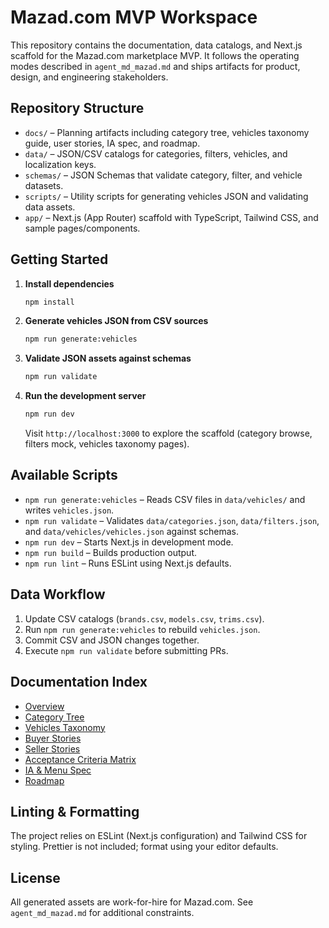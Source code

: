 # Mazad.com MVP Workspace

This repository contains the documentation, data catalogs, and Next.js scaffold for the Mazad.com marketplace MVP. It follows the operating modes described in `agent_md_mazad.md` and ships artifacts for product, design, and engineering stakeholders.

## Repository Structure
- `docs/` – Planning artifacts including category tree, vehicles taxonomy guide, user stories, IA spec, and roadmap.
- `data/` – JSON/CSV catalogs for categories, filters, vehicles, and localization keys.
- `schemas/` – JSON Schemas that validate category, filter, and vehicle datasets.
- `scripts/` – Utility scripts for generating vehicles JSON and validating data assets.
- `app/` – Next.js (App Router) scaffold with TypeScript, Tailwind CSS, and sample pages/components.

## Getting Started
1. **Install dependencies**
   ```bash
   npm install
   ```
2. **Generate vehicles JSON from CSV sources**
   ```bash
   npm run generate:vehicles
   ```
3. **Validate JSON assets against schemas**
   ```bash
   npm run validate
   ```
4. **Run the development server**
   ```bash
   npm run dev
   ```
   Visit `http://localhost:3000` to explore the scaffold (category browse, filters mock, vehicles taxonomy pages).

## Available Scripts
- `npm run generate:vehicles` – Reads CSV files in `data/vehicles/` and writes `vehicles.json`.
- `npm run validate` – Validates `data/categories.json`, `data/filters.json`, and `data/vehicles/vehicles.json` against schemas.
- `npm run dev` – Starts Next.js in development mode.
- `npm run build` – Builds production output.
- `npm run lint` – Runs ESLint using Next.js defaults.

## Data Workflow
1. Update CSV catalogs (`brands.csv`, `models.csv`, `trims.csv`).
2. Run `npm run generate:vehicles` to rebuild `vehicles.json`.
3. Commit CSV and JSON changes together.
4. Execute `npm run validate` before submitting PRs.

## Documentation Index
- [Overview](docs/00-overview.md)
- [Category Tree](docs/10-category-tree.md)
- [Vehicles Taxonomy](docs/20-vehicles-taxonomy.md)
- [Buyer Stories](docs/30-user-stories-buyer.md)
- [Seller Stories](docs/31-user-stories-seller.md)
- [Acceptance Criteria Matrix](docs/32-acceptance-criteria.md)
- [IA & Menu Spec](docs/40-ia-menu-spec.md)
- [Roadmap](docs/50-roadmap-mvp1-3.md)

## Linting & Formatting
The project relies on ESLint (Next.js configuration) and Tailwind CSS for styling. Prettier is not included; format using your editor defaults.

## License
All generated assets are work-for-hire for Mazad.com. See `agent_md_mazad.md` for additional constraints.
